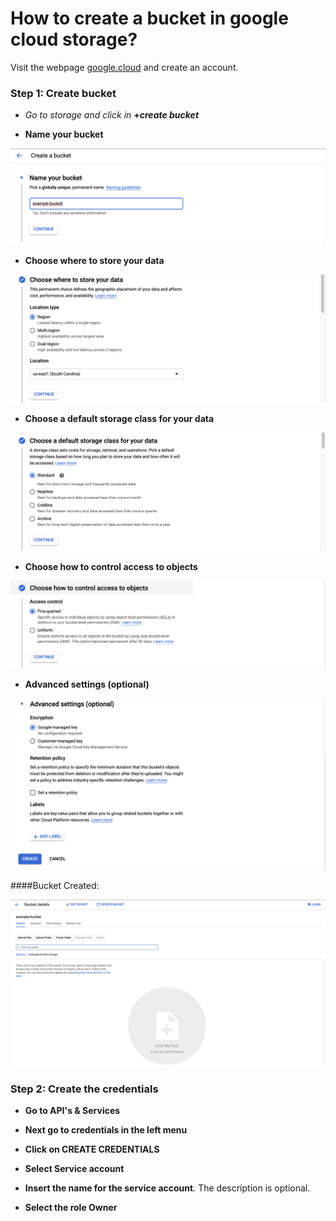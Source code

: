 # How to create a bucket in google cloud storage?

Visit the webpage [google.cloud](https://cloud.google.com/) and create an account. 




### Step 1: Create bucket

- *Go to storage and click in **+create bucket***

- **Name your bucket**

![image](screenshots/BucketName.png)


- **Choose where to store your data**

![image](screenshots/Data.png)

- **Choose a default storage class for your data**

![image](screenshots/StorageClass.png)

- **Choose how to control access to objects**

![image](screenshots/ChooseHow.png)

- **Advanced settings (optional)**

![image](screenshots/AdvancedSettings.png)

####Bucket Created:

![image](screenshots/BucketCreteed.png)

### Step 2: Create the credentials

- **Go to API's & Services** 

- **Next go to credentials in the left menu**

- **Click on CREATE CREDENTIALS**

- **Select Service account**

- **Insert the name for the service account**. The description is optional.

- **Select the role Owner**